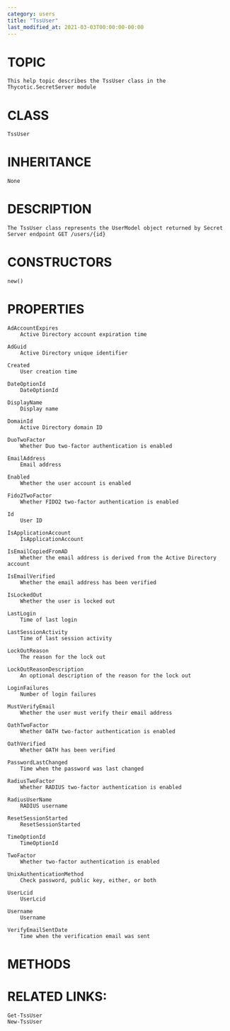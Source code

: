 ```yaml
---
category: users
title: "TssUser"
last_modified_at: 2021-03-03T00:00:00-00:00
---
```


# TOPIC
    This help topic describes the TssUser class in the Thycotic.SecretServer module

# CLASS
    TssUser

# INHERITANCE
    None

# DESCRIPTION
    The TssUser class represents the UserModel object returned by Secret Server endpoint GET /users/{id}

# CONSTRUCTORS
    new()

# PROPERTIES
    AdAccountExpires
        Active Directory account expiration time

    AdGuid
        Active Directory unique identifier

    Created
        User creation time

    DateOptionId
        DateOptionId

    DisplayName
        Display name

    DomainId
        Active Directory domain ID

    DuoTwoFactor
        Whether Duo two-factor authentication is enabled

    EmailAddress
        Email address

    Enabled
        Whether the user account is enabled

    Fido2TwoFactor
        Whether FIDO2 two-factor authentication is enabled

    Id
        User ID

    IsApplicationAccount
        IsApplicationAccount

    IsEmailCopiedFromAD
        Whether the email address is derived from the Active Directory account

    IsEmailVerified
        Whether the email address has been verified

    IsLockedOut
        Whether the user is locked out

    LastLogin
        Time of last login

    LastSessionActivity
        Time of last session activity

    LockOutReason
        The reason for the lock out

    LockOutReasonDescription
        An optional description of the reason for the lock out

    LoginFailures
        Number of login failures

    MustVerifyEmail
        Whether the user must verify their email address

    OathTwoFactor
        Whether OATH two-factor authentication is enabled

    OathVerified
        Whether OATH has been verified

    PasswordLastChanged
        Time when the password was last changed

    RadiusTwoFactor
        Whether RADIUS two-factor authentication is enabled

    RadiusUserName
        RADIUS username

    ResetSessionStarted
        ResetSessionStarted

    TimeOptionId
        TimeOptionId

    TwoFactor
        Whether two-factor authentication is enabled

    UnixAuthenticationMethod
        Check password, public key, either, or both

    UserLcid
        UserLcid

    Username
        Username

    VerifyEmailSentDate
        Time when the verification email was sent

# METHODS

# RELATED LINKS:
    Get-TssUser
    New-TssUser